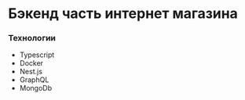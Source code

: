 # Бэкенд часть интернет магазина

### Технологии

- Typescript
- Docker
- Nest.js
- GraphQL
- MongoDb
